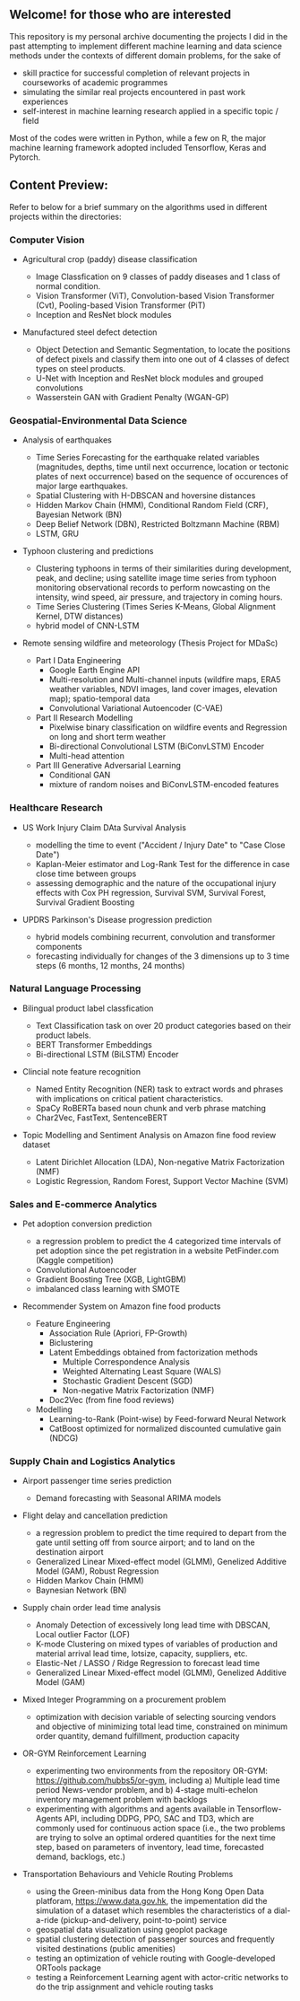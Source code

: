 ## Welcome! for those who are interested

This repository is my personal archive documenting the projects I did in the past attempting to implement different machine learning and data science methods under the contexts of different domain problems, for the sake of <br>
- skill practice for successful completion of relevant projects in courseworks of academic programmes
- simulating the similar real projects encountered in past work experiences
- self-interest in machine learning research applied in a specific topic / field

Most of the codes were written in Python, while a few on R, the major machine learning framework adopted included Tensorflow, Keras and Pytorch. 

## Content Preview:

Refer to below for a brief summary on the algorithms used in different projects within the directories:

### Computer Vision

- Agricultural crop (paddy) disease classification
    - Image Classfication on 9 classes of paddy diseases and 1 class of normal condition.
    - Vision Transformer (ViT),  Convolution-based Vision Transformer (Cvt), Pooling-based Vision Transformer (PiT)
    - Inception and ResNet block modules

- Manufactured steel defect detection
    - Object Detection and Semantic Segmentation, to locate the positions of defect pixels and classify them into one out of 4 classes of defect types on steel products.
    - U-Net with Inception and ResNet block modules and grouped convolutions
    - Wasserstein GAN with Gradient Penalty (WGAN-GP)

### Geospatial-Environmental Data Science

- Analysis of earthquakes
    - Time Series Forecasting for the earthquake related variables (magnitudes, depths, time until next occurrence, location or tectonic plates of next occurrence) based on the sequence of occurences of major large earthquakes.
    - Spatial Clustering with H-DBSCAN and hoversine distances
    - Hidden Markov Chain (HMM), Conditional Random Field (CRF), Bayesian Network (BN)
    - Deep Belief Network (DBN), Restricted Boltzmann Machine (RBM)
    - LSTM, GRU

- Typhoon clustering and predictions
    - Clustering typhoons in terms of their similarities during development, peak, and decline; using satellite image time series from typhoon monitoring observational records to perform nowcasting on the intensity, wind speed, air pressure, and trajectory in coming hours.
    - Time Series Clustering (Times Series K-Means, Global Alignment Kernel, DTW distances)
    - hybrid model of CNN-LSTM

- Remote sensing wildfire and meteorology (Thesis Project for MDaSc) 
    - Part I Data Engineering
        - Google Earth Engine API
        - Multi-resolution and Multi-channel inputs (wildfire maps, ERA5 weather variables, NDVI images, land cover images, elevation map); spatio-temporal data
        - Convolutional Variational Autoencoder (C-VAE)
    - Part II Research Modelling
        - Pixelwise binary classification on wildfire events and Regression on long and short term weather
        - Bi-directional Convolutional LSTM (BiConvLSTM) Encoder
        - Multi-head attention
    - Part III Generative Adversarial Learning
        - Conditional GAN
        - mixture of random noises and BiConvLSTM-encoded features

### Healthcare Research

- US Work Injury Claim DAta Survival Analysis
    - modelling the time to event ("Accident / Injury Date" to "Case Close Date")
    - Kaplan-Meier estimator and Log-Rank Test for the difference in case close time between groups
    - assessing demographic and the nature of the occupational injury effects with Cox PH regression, Survival SVM, Survival Forest, Survival Gradient Boosting

- UPDRS Parkinson's Disease progression prediction
    - hybrid models combining recurrent, convolution and transformer components
    - forecasting individually for changes of the 3 dimensions up to 3 time steps (6 months, 12 months, 24 months)

### Natural Language Processing

- Bilingual product label classfication
    - Text Classification task on over 20 product categories based on their product labels.
    - BERT Transformer Embeddings
    - Bi-directional LSTM (BiLSTM) Encoder

- Clincial note feature recognition
    - Named Entity Recognition (NER) task to extract words and phrases with implications on critical patient characteristics.
    - SpaCy RoBERTa based noun chunk and verb phrase matching
    - Char2Vec, FastText, SentenceBERT

- Topic Modelling and Sentiment Analysis on Amazon fine food review dataset
    - Latent Dirichlet Allocation (LDA), Non-negative Matrix Factorization (NMF)
    - Logistic Regression, Random Forest, Support Vector Machine (SVM)

### Sales and E-commerce Analytics

- Pet adoption conversion prediction
    - a regression problem to predict the 4 categorized time intervals of pet adoption since the pet registration in a website PetFinder.com (Kaggle competition)
    - Convolutional Autoencoder
    - Gradient Boosting Tree (XGB, LightGBM)
    - imbalanced class learning with SMOTE

- Recommender System on Amazon fine food products
    - Feature Engineering
        - Association Rule (Apriori, FP-Growth)
        - Biclustering
        - Latent Embeddings obtained from factorization methods
            - Multiple Correspondence Analysis
            - Weighted Alternating Least Square (WALS)
            - Stochastic Gradient Descent (SGD)
            - Non-negative Matrix Factorization (NMF)
        - Doc2Vec (from fine food reviews)
    - Modelling
        - Learning-to-Rank (Point-wise) by Feed-forward Neural Network
        - CatBoost optimized for normalized discounted cumulative gain (NDCG)

### Supply Chain and Logistics Analytics

- Airport passenger time series prediction
    - Demand forecasting with Seasonal ARIMA models

- Flight delay and cancellation prediction
    - a regression problem to predict the time required to depart from the gate until setting off from source airport; and to land on the destination airport
    - Generalized Linear Mixed-effect model (GLMM), Genelized Additive Model (GAM), Robust Regression
    - Hidden Markov Chain (HMM)
    - Baynesian Network (BN)

- Supply chain order lead time analysis
    - Anomaly Detection of excessively long lead time with DBSCAN, Local outlier Factor (LOF)
    - K-mode Clustering on mixed types of variables of production and material arrival lead time, lotsize, capacity, suppliers, etc.
    - Elastic-Net / LASSO / Ridge Regression to forecast lead time
    - Generalized Linear Mixed-effect model (GLMM), Genelized Additive Model (GAM)

- Mixed Integer Programming on a procurement problem
    - optimization with decision variable of selecting sourcing vendors and objective of minimizing total lead time, constrained on minimum order quantity, demand fulfillment, production capacity

- OR-GYM Reinforcement Learning 
    - experimenting two environments from the repository OR-GYM:  https://github.com/hubbs5/or-gym, including a) Multiple lead time period News-vendor problem, and b) 4-stage multi-echelon inventory management problem with backlogs
    - experimenting with algorithms and agents available in Tensorflow-Agents API, including DDPG, PPO, SAC and TD3, which are commonly used for continuous action space (i.e., the two problems are trying to solve an optimal ordered quantities for the next time step, based on  parameters of inventory, lead time, forecasted demand, backlogs, etc.)

- Transportation Behaviours and Vehicle Routing Problems
    - using the Green-minibus data from the Hong Kong Open Data platforam, https://www.data.gov.hk, the impementation did the simulation of a dataset which resembles the characteristics of a dial-a-ride (pickup-and-delivery, point-to-point) service
    - geospatial data visualization using geoplot package
    - spatial clustering detection of passenger sources and frequently visited destinations (public amenities) 
    - testing an optimization of vehicle routing with Google-developed ORTools package
    - testing a Reinforcement Learning agent with actor-critic networks to do the trip assignment and vehicle routing tasks

